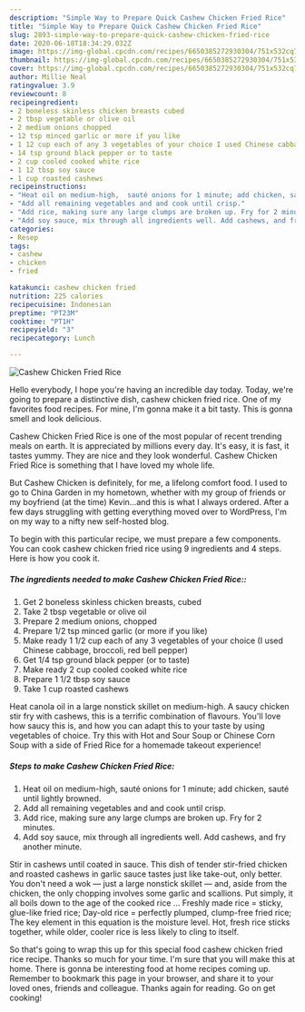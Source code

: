 ```yaml
---
description: "Simple Way to Prepare Quick Cashew Chicken Fried Rice"
title: "Simple Way to Prepare Quick Cashew Chicken Fried Rice"
slug: 2893-simple-way-to-prepare-quick-cashew-chicken-fried-rice
date: 2020-06-18T18:34:29.032Z
image: https://img-global.cpcdn.com/recipes/6650385272930304/751x532cq70/cashew-chicken-fried-rice-recipe-main-photo.jpg
thumbnail: https://img-global.cpcdn.com/recipes/6650385272930304/751x532cq70/cashew-chicken-fried-rice-recipe-main-photo.jpg
cover: https://img-global.cpcdn.com/recipes/6650385272930304/751x532cq70/cashew-chicken-fried-rice-recipe-main-photo.jpg
author: Millie Neal
ratingvalue: 3.9
reviewcount: 8
recipeingredient:
- 2 boneless skinless chicken breasts cubed
- 2 tbsp vegetable or olive oil
- 2 medium onions chopped
- 12 tsp minced garlic or more if you like
- 1 12 cup each of any 3 vegetables of your choice I used Chinese cabbage broccoli red bell pepper
- 14 tsp ground black pepper or to taste
- 2 cup cooled cooked white rice
- 1 12 tbsp soy sauce
- 1 cup roasted cashews
recipeinstructions:
- "Heat oil on medium-high,  sauté onions for 1 minute; add chicken, sauté until lightly browned."
- "Add all remaining vegetables and and cook until crisp."
- "Add rice, making sure any large clumps are broken up. Fry for 2 minutes."
- "Add soy sauce, mix through all ingredients well. Add cashews, and fry another minute."
categories:
- Resep
tags:
- cashew
- chicken
- fried

katakunci: cashew chicken fried
nutrition: 225 calories
recipecuisine: Indonesian
preptime: "PT23M"
cooktime: "PT1H"
recipeyield: "3"
recipecategory: Lunch

---
```



![Cashew Chicken Fried Rice](https://img-global.cpcdn.com/recipes/6650385272930304/751x532cq70/cashew-chicken-fried-rice-recipe-main-photo.jpg)

Hello everybody, I hope you're having an incredible day today. Today, we're going to prepare a distinctive dish, cashew chicken fried rice. One of my favorites food recipes. For mine, I'm gonna make it a bit tasty. This is gonna smell and look delicious.

Cashew Chicken Fried Rice is one of the most popular of recent trending meals on earth. It is appreciated by millions every day. It's easy, it is fast, it tastes yummy. They are nice and they look wonderful. Cashew Chicken Fried Rice is something that I have loved my whole life.

But Cashew Chicken is definitely, for me, a lifelong comfort food. I used to go to China Garden in my hometown, whether with my group of friends or my boyfriend (at the time) Kevin…and this is what I always ordered. After a few days struggling with getting everything moved over to WordPress, I&#39;m on my way to a nifty new self-hosted blog.


To begin with this particular recipe, we must prepare a few components. You can cook cashew chicken fried rice using 9 ingredients and 4 steps. Here is how you cook it.

##### The ingredients needed to make Cashew Chicken Fried Rice::

1. Get 2 boneless skinless chicken breasts, cubed
1. Take 2 tbsp vegetable or olive oil
1. Prepare 2 medium onions, chopped
1. Prepare 1/2 tsp minced garlic (or more if you like)
1. Make ready 1 1/2 cup each of any 3 vegetables of your choice (I used Chinese cabbage, broccoli, red bell pepper)
1. Get 1/4 tsp ground black pepper (or to taste)
1. Make ready 2 cup cooled cooked white rice
1. Prepare 1 1/2 tbsp soy sauce
1. Take 1 cup roasted cashews


Heat canola oil in a large nonstick skillet on medium-high. A saucy chicken stir fry with cashews, this is a terrific combination of flavours. You&#39;ll love how saucy this is, and how you can adapt this to your taste by using vegetables of choice. Try this with Hot and Sour Soup or Chinese Corn Soup with a side of Fried Rice for a homemade takeout experience! 

##### Steps to make Cashew Chicken Fried Rice:

1. Heat oil on medium-high,  sauté onions for 1 minute; add chicken, sauté until lightly browned.
1. Add all remaining vegetables and and cook until crisp.
1. Add rice, making sure any large clumps are broken up. Fry for 2 minutes.
1. Add soy sauce, mix through all ingredients well. Add cashews, and fry another minute.


Stir in cashews until coated in sauce. This dish of tender stir-fried chicken and roasted cashews in garlic sauce tastes just like take-out, only better. You don&#39;t need a wok — just a large nonstick skillet — and, aside from the chicken, the only chopping involves some garlic and scallions. Put simply, it all boils down to the age of the cooked rice … Freshly made rice = sticky, glue-like fried rice; Day-old rice = perfectly plumped, clump-free fried rice; The key element in this equation is the moisture level. Hot, fresh rice sticks together, while older, cooler rice is less likely to cling to itself. 

So that's going to wrap this up for this special food cashew chicken fried rice recipe. Thanks so much for your time. I'm sure that you will make this at home. There is gonna be interesting food at home recipes coming up. Remember to bookmark this page in your browser, and share it to your loved ones, friends and colleague. Thanks again for reading. Go on get cooking!
